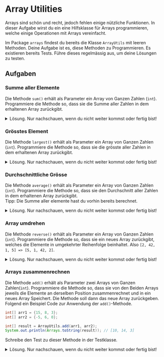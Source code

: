 # Array Utilities
Arrays sind schön und recht, jedoch fehlen einige nützliche Funktionen. In dieser Aufgabe wirst du ein eine Hilfsklasse für Arrays programmieren, welche einige Operationen mit Arrays vereinfacht.

Im Package `arrays` findest du bereits die Klasse `ArrayUtils` mit leeren Methoden. Deine Aufgabe ist es, diese Methoden zu Programmieren. Es existieren bereits Tests. Führe dieses regelmässig aus, um deine Lösungen zu testen.

## Aufgaben

### Summe aller Elemente
Die Methode `sum()` erhält als Parameter ein Array von Ganzen Zahlen (`int`). Programmiere die Methode so, dass sie die Summe aller Zahlen in dem erhaltenen Array zurückgibt.
<details>
    <summary>
        Lösung. Nur nachschauen, wenn du nicht weiter kommst oder fertig bist!
    </summary>

```java
public static int sum(int[] numbers) {
    int sum = 0;
    for (Integer n : numbers) {
        sum += n;
    }
    return sum;
}
```
</details>

### Grösstes Element
Die Methode `largest()` erhält als Parameter ein Array von Ganzen Zahlen (`int`). Programmiere die Methode so, dass sie die grösste aller Zahlen in dem erhaltenen Array zurückgibt.
<details>
    <summary>
        Lösung. Nur nachschauen, wenn du nicht weiter kommst oder fertig bist!
    </summary>

```java
public static int largest(int[] numbers) {
    int largest = numbers[0];
    for (Integer n : numbers) {
        if (largest < n) {
            largest = n;
        }
    }
    return largest;
}
```
</details>

### Durchschnittliche Grösse
Die Methode `average()` erhält als Parameter ein Array von Ganzen Zahlen (`int`). Programmiere die Methode so, dass sie den Durchschnitt aller Zahlen in dem erhaltenen Array zurückgibt.<br>
Tipp: Die Summe aller elemente hast du vorhin bereits berechnet.
<details>
    <summary>
        Lösung. Nur nachschauen, wenn du nicht weiter kommst oder fertig bist!
    </summary>

```java
public static double average(int[] numbers) {
    return (double) sum(numbers) / numbers.length;
}
```
</details>

### Array umdrehen
Die Methode `reverse()` erhält als Parameter ein Array von Ganzen Zahlen (`int`). Programmiere die Methode so, dass sie ein neues Array zurückgibt, welches die Elemente in umgekehrter Reihenfolge beinhaltet. Also `[2, 42, 1, 5] => [5, 1, 42, 2]`.
<details>
    <summary>
        Lösung. Nur nachschauen, wenn du nicht weiter kommst oder fertig bist!
    </summary>

```java
public static int[] reverse(int[] numbers) {
    int[] newNumbers = new int[numbers.length];
    for (int i = 0; i < numbers.length; i++) {
        newNumbers[newNumbers.length - 1 - i] = numbers[i];
    }
    return newNumbers;
}
```
</details>

### Arrays zusammenrechnen
Die Methode `add()` erhält als Parameter zwei Arrays von Ganzen Zahlen(`int`). Programmiere die Methode so, dass sie von den Beiden Arrays jeweils die Elemente an derselben Position zusammenrechnet und in ein neues Array Speichert. Die Methode soll dann das neue Array zurückgeben. <br>
Folgend ein Beispiel Code zur Anwendung der `add()`-Methode.
```java
int[] arr1 = {15, 8, 3};
int[] arr2 = {-5, 6, 0};

int[] result = ArrayUtils.add(arr1, arr2);
System.out.println(Arrays.toString(result)); // [10, 14, 3]
```
Schreibe den Test zu dieser Methode in der Testklasse.
<details>
    <summary>
        Lösung. Nur nachschauen, wenn du nicht weiter kommst oder fertig bist!
    </summary>

```java
public static int[] add(int[] a, int[] b) {
    int[] result = new int[a.length];
    for (int i = 0; i < a.length; i++) {
        result[i] = a[i] + b[i];
    }
    return result;
}
```
</details>